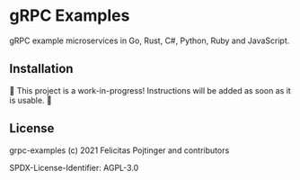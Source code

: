 # gRPC Examples

gRPC example microservices in Go, Rust, C#, Python, Ruby and JavaScript.

## Installation

🚧 This project is a work-in-progress! Instructions will be added as soon as it is usable. 🚧

## License

grpc-examples (c) 2021 Felicitas Pojtinger and contributors

SPDX-License-Identifier: AGPL-3.0
